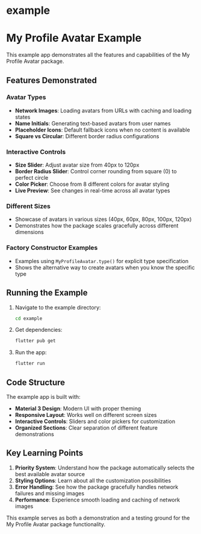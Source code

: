 # example

# My Profile Avatar Example

This example app demonstrates all the features and capabilities of the My Profile Avatar package.

## Features Demonstrated

### Avatar Types

- **Network Images**: Loading avatars from URLs with caching and loading states
- **Name Initials**: Generating text-based avatars from user names
- **Placeholder Icons**: Default fallback icons when no content is available
- **Square vs Circular**: Different border radius configurations

### Interactive Controls

- **Size Slider**: Adjust avatar size from 40px to 120px
- **Border Radius Slider**: Control corner rounding from square (0) to perfect circle
- **Color Picker**: Choose from 8 different colors for avatar styling
- **Live Preview**: See changes in real-time across all avatar types

### Different Sizes

- Showcase of avatars in various sizes (40px, 60px, 80px, 100px, 120px)
- Demonstrates how the package scales gracefully across different dimensions

### Factory Constructor Examples

- Examples using `MyProfileAvatar.type()` for explicit type specification
- Shows the alternative way to create avatars when you know the specific type

## Running the Example

1. Navigate to the example directory:

   ```bash
   cd example
   ```

2. Get dependencies:

   ```bash
   flutter pub get
   ```

3. Run the app:
   ```bash
   flutter run
   ```

## Code Structure

The example app is built with:

- **Material 3 Design**: Modern UI with proper theming
- **Responsive Layout**: Works well on different screen sizes
- **Interactive Controls**: Sliders and color pickers for customization
- **Organized Sections**: Clear separation of different feature demonstrations

## Key Learning Points

1. **Priority System**: Understand how the package automatically selects the best available avatar source
2. **Styling Options**: Learn about all the customization possibilities
3. **Error Handling**: See how the package gracefully handles network failures and missing images
4. **Performance**: Experience smooth loading and caching of network images

This example serves as both a demonstration and a testing ground for the My Profile Avatar package functionality.
